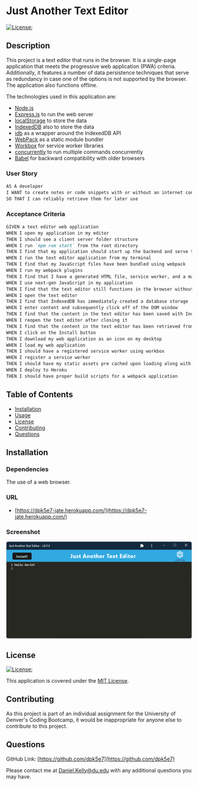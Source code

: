# Just Another Text Editor

[![License:](https://img.shields.io/badge/License-MIT-yellow.svg)](https://opensource.org/licenses/MIT)

## Description

This project is a text editor that runs in the browser. It is a single-page application that meets the progressive web application (PWA) criteria. Additionally, it features a number of data persistence techniques that serve as redundancy in case one of the options is not supported by the browser. The application also functions offline.

The technologies used in this application are:

- [Node.js](https://nodejs.org/en/)
- [Express.js](https://expressjs.com/) to run the web server
- [localStorage](https://developer.mozilla.org/en-US/docs/Web/API/Window/localStorage) to store the data
- [IndexedDB](https://developer.mozilla.org/en-US/docs/Web/API/IndexedDB_API) also to store the data
- [idb](https://www.npmjs.com/package/idb) as a wrapper around the IndexedDB API
- [WebPack](https://webpack.js.org/) as a static module bundler
- [Workbox](https://developer.chrome.com/docs/workbox/) for service worker libraries
- [concurrently](https://www.npmjs.com/package/concurrently) to run multiple commands concurrently
- [Babel](https://www.npmjs.com/package/Babel) for backward compatibility with older browsers

### User Story

```md
AS A developer
I WANT to create notes or code snippets with or without an internet connection
SO THAT I can reliably retrieve them for later use
```

### Acceptance Criteria

```md
GIVEN a text editor web application
WHEN I open my application in my editor
THEN I should see a client server folder structure
WHEN I run `npm run start` from the root directory
THEN I find that my application should start up the backend and serve the client
WHEN I run the text editor application from my terminal
THEN I find that my JavaScript files have been bundled using webpack
WHEN I run my webpack plugins
THEN I find that I have a generated HTML file, service worker, and a manifest file
WHEN I use next-gen JavaScript in my application
THEN I find that the text editor still functions in the browser without errors
WHEN I open the text editor
THEN I find that IndexedDB has immediately created a database storage
WHEN I enter content and subsequently click off of the DOM window
THEN I find that the content in the text editor has been saved with IndexedDB
WHEN I reopen the text editor after closing it
THEN I find that the content in the text editor has been retrieved from our IndexedDB
WHEN I click on the Install button
THEN I download my web application as an icon on my desktop
WHEN I load my web application
THEN I should have a registered service worker using workbox
WHEN I register a service worker
THEN I should have my static assets pre cached upon loading along with subsequent pages and static assets
WHEN I deploy to Heroku
THEN I should have proper build scripts for a webpack application
```

## Table of Contents

- [Installation](#installation)
- [Usage](#usage)
- [License](#license)
- [Contributing](#contributing)
- [Questions](#questions)

## Installation

### Dependencies

The use of a web browser.

### URL

- [https://dpk5e7-jate.herokuapp.com/](https://dpk5e7-jate.herokuapp.com/)

### Screenshot

![Screenshot1](./assets/screenshot1.png)

## License

[![License:](https://img.shields.io/badge/License-MIT-yellow.svg)](https://opensource.org/licenses/MIT)

This application is covered under the [MIT License](https://opensource.org/licenses/MIT).

## Contributing

As this project is part of an individual assignment for the University of Denver's Coding Bootcamp, it would be inappropriate for anyone else to contribute to this project.

## Questions

GitHub Link: [https://github.com/dpk5e7](https://github.com/dpk5e7)

Please contact me at Daniel.Kelly@du.edu with any additional questions you may have.
